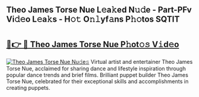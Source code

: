 ## Theo James Torse Nue L𝚎a𝚔ed N𝚞𝚍e - Part-PFv Vi𝚍𝚎o L𝚎a𝚔s - H𝚘𝚝 O𝚗𝚕yf𝚊ns P𝚑𝚘tos SQTIT

# <h2><a href="http://kfclb9a.oniu.top/?m=Theo+James+Torse+Nue">🔗👉 🔴 Theo James Torse Nue P𝚑ot𝚘𝚜 V𝚒d𝚎o</a></h2>

[![Theo James Torse Nue Nu𝚍e𝚜](https://i.imgur.com/0qMVB7G.gif)](http://kfclb9a.oniu.top/?m=Theo+James+Torse+Nue)
Virtual artist and entertainer Theo James Torse Nue, acclaimed for sharing dance and lifestyle inspiration through popular dance trends and brief films. Brilliant puppet builder Theo James Torse Nue, celebrated for their exceptional skills and accomplishments in creating puppets.  
